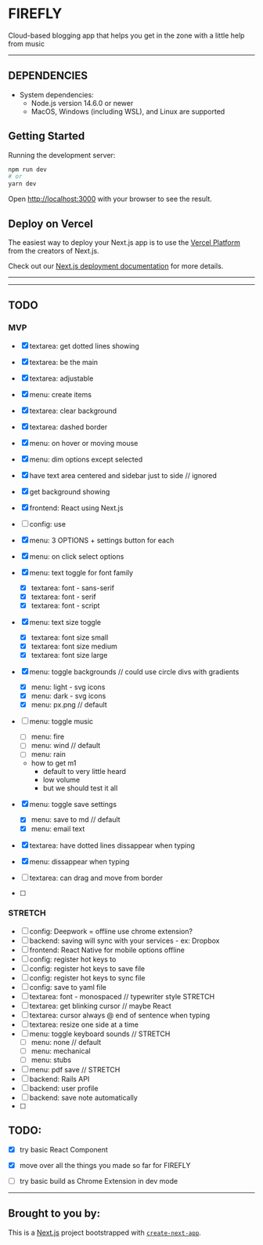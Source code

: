# FIREFLY

Cloud-based blogging app that helps you get in the zone with a little help from music

---

## DEPENDENCIES

- System dependencies:
  - Node.js version 14.6.0 or newer 
  - MacOS, Windows (including WSL), and Linux are supported

<!--## SETUP-->
<!--- Configuration: n/a-->
<!--- Database creation: n/a-->
<!--- Database initialization: n/a-->

## Getting Started

Running the development server:

```bash
npm run dev
# or
yarn dev
```

Open [http://localhost:3000](http://localhost:3000) with your browser to see the result.


## Deploy on Vercel

The easiest way to deploy your Next.js app is to use the [Vercel Platform](https://vercel.com/new?utm_medium=default-template&filter=next.js&utm_source=create-next-app&utm_campaign=create-next-app-readme) from the creators of Next.js.

Check out our [Next.js deployment documentation](https://nextjs.org/docs/deployment) for more details.


---

<!--SCREENSHOT-->

---

## TODO

### MVP

- [x] textarea: get dotted lines showing
- [x] textarea: be the main 
- [x] textarea: adjustable
- [x] menu: create items

- [x] textarea: clear background
- [x] textarea: dashed border
- [x] menu: on hover or moving mouse
- [x] menu: dim options except selected
- [x] have text area centered and sidebar just to side // ignored
- [x] get background showing

- [x] frontend: React using Next.js
- [ ] config: use 

- [x] menu: 3 OPTIONS + settings button for each
- [x] menu: on click select options 
- [x] menu: text toggle for font family
    - [x] textarea: font - sans-serif
    - [x] textarea: font - serif
    - [x] textarea: font - script
- [x] menu: text size toggle
    - [x] textarea: font size small
    - [x] textarea: font size medium
    - [x] textarea: font size large
- [x] menu: toggle backgrounds // could use circle divs with gradients
    - [x] menu: light - svg icons
    - [x] menu: dark - svg icons
    - [x] menu: px.png // default
- [ ] menu: toggle music
    - [ ] menu: fire
    - [ ] menu: wind // default
    - [ ] menu: rain
    - how to get m1 
      - default to very little heard
      - low volume
      - but we should test it all
- [x] menu: toggle save settings
    - [x] menu: save to md // default
    - [x] menu: email text

- [x] textarea: have dotted lines dissappear when typing 
- [x] menu: dissappear when typing

- [ ] textarea: can drag and move from border


- [ ] 
 
### STRETCH

- [ ] config: Deepwork = offline use chrome extension?
- [ ] backend: saving will sync with your services - ex: Dropbox
- [ ] frontend: React Native for mobile options offline
- [ ] config: register hot keys to 
- [ ] config: register hot keys to save file
- [ ] config: register hot keys to sync file
- [ ] config: save to yaml file
- [ ] textarea: font - monospaced // typewriter style STRETCH
- [ ] textarea: get blinking cursor // maybe React
- [ ] textarea: cursor always @ end of sentence when typing
- [ ] textarea: resize one side at a time
- [ ] menu: toggle keyboard sounds // STRETCH
    - [ ] menu: none // default
    - [ ] menu: mechanical
    - [ ] menu: stubs
- [ ] menu: pdf save // STRETCH
- [ ] backend: Rails API
- [ ] backend: user profile
- [ ] backend: save note automatically
- [ ] 



## TODO:

- [x] try basic React Component
- [x] move over all the things you made so far for FIREFLY
- [ ] try basic build as Chrome Extension in dev mode


---

## Brought to you by:

This is a [Next.js](https://nextjs.org/) project bootstrapped with [`create-next-app`](https://github.com/vercel/next.js/tree/canary/packages/create-next-app).


